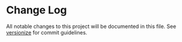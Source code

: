 # Change Log

All notable changes to this project will be documented in this file. See [versionize](https://github.com/versionize/versionize) for commit guidelines.
